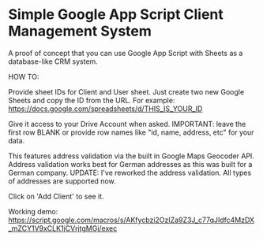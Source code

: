 # Simple Google App Script Client Management System 

A proof of concept that you can use Google App Script with Sheets as a database-like CRM system. 

HOW TO: 

Provide sheet IDs for Client and User sheet. Just create two new Google Sheets and copy the ID from the URL.
For example: 
https://docs.google.com/spreadsheets/d/THIS_IS_YOUR_ID

Give it access to your Drive Account when asked. 
IMPORTANT: leave the first row BLANK or provide row names like "id, name, address, etc" for your data. 

This features address validation via the built in Google Maps Geocoder API. 
Address validation works best for German addresses as this was built for a German company.
UPDATE: I've reworked the address validation. All types of addresses are supported now. 

Click on 'Add Client' to see it.  

Working demo: https://script.google.com/macros/s/AKfycbzi2OzIZa9Z3J_c77qJIdfc4MzDX_mZCY1V9xCLK1jCVrjtgMGj/exec
